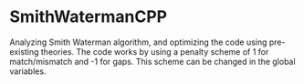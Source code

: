# SmithWatermanCPP
Analyzing Smith Waterman algorithm, and optimizing the code using pre-existing theories. The code works by using a penalty scheme of 1 for match/mismatch and -1 for gaps. 
This scheme can be changed in the global variables.
